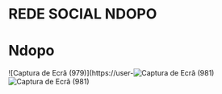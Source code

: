 # REDE SOCIAL NDOPO
# Ndopo
![Captura de Ecrã (979)](https://user-![Captura de Ecrã (981)](https://user-images.githubusercontent.com/75183854/234135120-4f5e5f9d-495d-44cb-8773-aada6f12b9e4.png)
![Captura de Ecrã (981)](https://user-images.githubusercontent.com/75183854/234135281-5529cbe5-ae1d-421a-bf41-5bb1949879f5.png)
